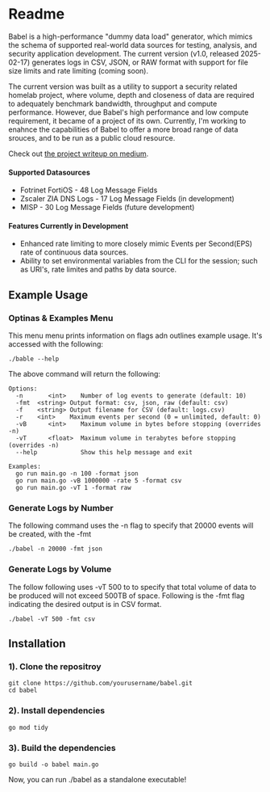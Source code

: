 # Readme
Babel is a high-performance "dummy data load" generator, which mimics the schema of supported real-world data sources for testing, analysis, and security application development. The current version (v1.0, released 2025-02-17) generates logs in CSV, JSON, or RAW format with support for file size limits and rate limiting (coming soon). 

The current version was built as a utility to support a security related homelab project, where volume, depth and closeness of data are required to adequately benchmark bandwidth, throughput and compute performance. However, due Babel's high performance and low compute requirement, it became of a project of its own. Currently, I'm working to enahnce the capabilities of Babel to offer a more broad range of data srouces, and to be run as a public cloud resource. 

Check out [the project writeup on medium](https://t2-security.com/babel-a-high-performance-dummy-data-load-generator-214b153d2cf8). 

#### Supported Datasources
- Fotrinet FortiOS - 48 Log Message Fields
- Zscaler ZIA DNS Logs - 17 Log Message Fields (in development)
- MISP - 30 Log Message Fields (future development)
#### Features Currently in Development
- Enhanced rate limiting to more closely mimic Events per Second(EPS) rate of continuous data sources.
- Ability to set environmental variables from the CLI for the session; such as URI's, rate limites and paths by data source.



## Example Usage

### Optinas & Examples Menu
This menu menu prints information on flags adn outlines example usage. It's accessed with the following:
```
./bable --help
```
The above command will return the following: 
```
Options:
  -n       <int>    Number of log events to generate (default: 10)
  -fmt  <string> Output format: csv, json, raw (default: csv)
  -f    <string> Output filename for CSV (default: logs.csv)
  -r    <int>    Maximum events per second (0 = unlimited, default: 0)
  -vB      <int>    Maximum volume in bytes before stopping (overrides -n)
  -vT      <float>  Maximum volume in terabytes before stopping (overrides -n)
  --help            Show this help message and exit

Examples:
  go run main.go -n 100 -format json
  go run main.go -vB 1000000 -rate 5 -format csv
  go run main.go -vT 1 -format raw
```

### Generate Logs by Number
The following command uses the -n flag to specify that 20000 events will be created, with the -fmt 
```
./babel -n 20000 -fmt json
```

### Generate Logs by Volume
The follow following uses -vT 500 to to specify that total volume of data to be produced will not exceed 500TB of space. Following is the -fmt flag indicating the desired output is in CSV format.
```
./babel -vT 500 -fmt csv
```

## Installation 

### 1). Clone the repositroy
```
git clone https://github.com/yourusername/babel.git
cd babel

```

### 2). Install dependencies
```
go mod tidy
```

### 3). Build the dependencies
```
go build -o babel main.go
```
Now, you can run ./babel as a standalone executable!
